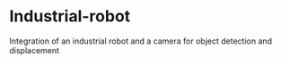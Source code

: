 # Industrial-robot
Integration of an industrial robot and a camera for object detection and displacement

